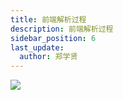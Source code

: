 ```yaml
---
title: 前端解析过程
description: 前端解析过程
sidebar_position: 6
last_update:
  author: 郑学贤
---
```


![](@site/static/img/test_img/2023-04-23-17-47-37.png)